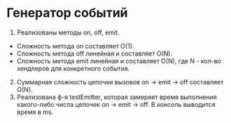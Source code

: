 # Генератор событий

1. Реализованы методы on, off, emit.
  - Сложность метода on составляет O(1).
  - Сложность метода off линейная и составляет O(N).
  - Сложность метода emit линейная и составляет O(N), где N - кол-во хендлеров для конкретного события.
2. Суммарная сложность цепочки вызовов on -> emit -> off составляет O(N).
3. Реализована ф-я testEmitter, которая замеряет время выполнения какого-либо числа цепочек on -> emit -> off. 
В консоль выводится время в ms.
